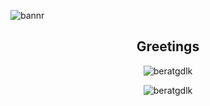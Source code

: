 
![bannr](https://github.com/user-attachments/assets/1dc4d7a0-04c0-4af5-9e81-2a57c84f7d73)


<h2 align="center">Greetings</h2>
<p align="center"><img  src="https://github-readme-stats.vercel.app/api/top-langs?username=beratgdlk&show_icons=true&locale=en&layout=compact" alt="beratgdlk" /></p>
<p align="center"><img align="center" src="https://github-readme-streak-stats.herokuapp.com/?user=beratgdlk&" alt="beratgdlk" /></p>



